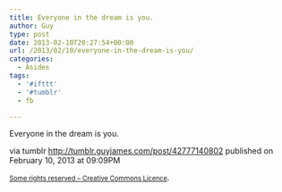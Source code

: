 ```yaml
---
title: Everyone in the dream is you.
author: Guy
type: post
date: 2013-02-10T20:27:54+00:00
url: /2013/02/10/everyone-in-the-dream-is-you/
categories:
  - Asides
tags:
  - '#ifttt'
  - '#tumblr'
  - fb

---
```

Everyone in the dream is you.

via tumblr http://tumblr.guyjames.com/post/42777140802 published on February 10, 2013 at 09:09PM

<small><a href="https://creativecommons.org/licenses/by-nc/3.0/" target="_blank">Some rights reserved &#8211; Creative Commons Licence</a></small>.